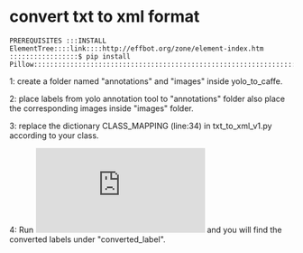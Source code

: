 # convert txt to xml format
```
PREREQUISITES :::INSTALL ElementTree::::link::::http://effbot.org/zone/element-index.htm
:::::::::::::::::$ pip install Pillow::::::::::::::::::::::::::::::::::::::::::::::::::::::::::::::::::

```
1: create a folder named "annotations" and "images" inside yolo_to_caffe.

2: place labels from yolo annotation tool to "annotations" folder also place the corresponding images inside "images" folder.

3: replace the dictionary CLASS_MAPPING (line:34) in txt_to_xml_v1.py according to your class.

4: Run ![txt_to_xml_v1.py](https://github.com/adarshksudarsan/MACHINE_LEARNING/blob/master/yolo_to_caffe/txt_to_xml_v1.py) and you will find the converted labels under "converted_label".

